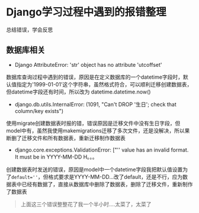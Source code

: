 # Django学习过程中遇到的报错整理

总结错误，学会反思

## 数据库相关

* Django AttributeError: 'str' object has no attribute 'utcoffset'

数据库查询过程中遇到的错误，原因是在定义数据库的一个datetime字段时，默认值指定为'1999-01-01'这个字符串，虽然格式符合，可以顺利迁移创建数据表，但datetime字段还有时间，所以改为 datetime.datetime.now()

* django.db.utils.InternalError: (1091, "Can't DROP '生日'; check that column/key exists")

使用migrate创建数据表时报的错，错误原因是迁移文件中没有生日字段，但model中有，虽然我使用makemigrations迁移了多次文件，还是没解决，所以果断删了迁移文件和所有数据表，重新迁移制作数据表

* django.core.exceptions.ValidationError: ["'' value has an invalid format. It must be in YYYY-MM-DD H。。。

创建数据表时发送的错误，原因是model中一个datetime字段我把默认值设置为了`default=''`，但格式要求是YYYY-MM-DD...改了default，还是不行，应为数据表中已经有数据了，直接从数据库中删除了数据表，删除了迁移文件，重新制作了数据表

>上面这三个错误整整花了我一个半小时....太菜了，太菜了
